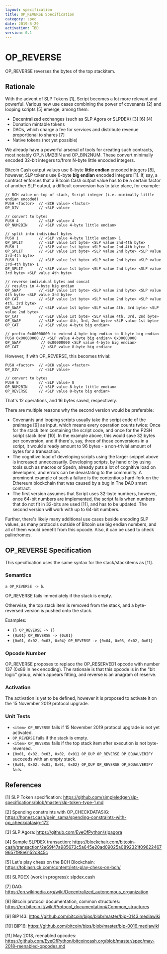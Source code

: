 ```yaml
---
layout: specification
title: OP_REVERSE Specification
category: spec
date: 2019-5-29
activation: TBD
version: 0.1
---
```


OP_REVERSE
==========

OP_REVERSE reverses the bytes of the top stackitem.

Rationale
---------

With the advent of SLP Tokens [1], Script becomes a lot more relevant and powerful. Various new use cases combining the power of covenants [2] and looping scripts [5] emerge, among them:

* Decentralized exchanges (such as SLP Agora or SLPDEX) [3] [6] [4]
* Donation mintable tokens
* DAOs, which charge a fee for services and distribute revenue proportional to shares [7]
* Native tokens (not yet possible)

We already have a powerful arsenal of tools for creating such contracts, most notably OP_NUM2BIN and OP_BIN2NUM. These convert minimally encoded 32-bit integers to/from N-byte little encoded integers.

Bitcoin Cash output values use 8-byte **little endian** encoded integers [8], however, SLP tokens use 8-byte **big endian** encoded integers [1]. If, say, a contract enforces that a Bitcoin Cash output value has to be a certain factor of another SLP output, a difficult conversion has to take place, for example:

```
// BCH value on top of stack, Script integer (i.e. minimally little endian encoded)
PUSH <factor>  // <BCH value> <factor>
OP_DIV         // <SLP value>

// convert to bytes
PUSH 4         // <SLP value> 4
OP_NUM2BIN     // <SLP value 4-byte little endian>

// split into individual bytes
PUSH 1         // <SLP value 4-byte little endian> 1
OP_SPLIT       // <SLP value 1st byte> <SLP value 2nd-4th byte>
PUSH 1         // <SLP value 1st byte> <SLP value 2nd-4th byte> 1
OP_SPLIT       // <SLP value 1st byte> <SLP value 2nd byte> <SLP value 3rd-4th byte>
PUSH 1         // <SLP value 1st byte> <SLP value 2nd byte> <SLP value 3rd-4th byte> 1
OP_SPLIT       // <SLP value 1st byte> <SLP value 2nd byte> <SLP value 3rd byte> <SLP value 4th byte>

// reverse individual bytes and concat
// results in 4-byte big endian
OP_SWAP        // <SLP value 1st byte> <SLP value 2nd byte> <SLP value 4th byte> <SLP value 3rd byte>
OP_CAT         // <SLP value 1st byte> <SLP value 2nd byte> <SLP value 4th, 3rd byte>
OP_SWAP        // <SLP value 1st byte> <SLP value 4th, 3rd byte> <SLP value 2nd byte>
OP_CAT         // <SLP value 1st byte> <SLP value 4th, 3rd, 2nd byte>
OP_SWAP        // <SLP value 4th, 3rd, 2nd byte> <SLP value 1st byte>
OP_CAT         // <SLP value 4-byte big endian>

// prefix 0x00000000 to extend 4-byte big endian to 8-byte big endian
PUSH 0x00000000 // <SLP value 4-byte big endian> 0x00000000
OP_SWAP         // 0x00000000 <SLP value 4-byte big endian>
OP_CAT          // <SLP value 8-byte big endian>
```

However, if with OP_REVERSE, this becomes trivial:

```
PUSH <factor>  // <BCH value> <factor>
OP_DIV         // <SLP value>

// convert to bytes
PUSH 8         // <SLP value> 8
OP_NUM2BIN     // <SLP value 8-byte little endian>
OP_REVERSE     // <SLP value 8-byte big endian>
```

That's 12 operations, and 16 bytes saved, respectively. 

There are multiple reasons why the second version would be preferable:

* Covenants and looping scripts usually take the script code of the preimage [9] as input, which means every operation counts twice: Once for the stack item containing the script code, and once for the P2SH script stack item [10]. In the example above, this would save 32 bytes per conversion, and if there's, say, three of those conversions in a script, it would already amount to 96 bytes - a non-trivial amount of bytes for a transaction.
* The cognitive load of developing scripts using the larger snippet above is increased unnecessarily. Developing scripts, by hand or by using tools such as macros or Spedn, already puts a lot of cognitive load on developers, and errors can be devastating to the community. A prominent example of such a failure is the contentious hard-fork on the Ethereum blockchain that was caused by a bug in The DAO smart contract.
* The first version assumes that Script uses 32-byte numbers, however, once 64-bit numbers are implemented, the script fails when numbers that do not fit in 32-bits are used [11], and has to be updated. The second version will work with up to 64-bit numbers.

Further, there's likely many additional use cases beside encoding SLP values, as many protocols outside of Bitcoin use big endian numbers, and all of them would benefit from this opcode. Also, it can be used to check palindromes.

OP_REVERSE Specification
-----------------------------

This specification uses the same syntax for the stack/stackitems as [11].

### Semantics

`a OP_REVERSE -> b`.

OP_REVERSE fails immediately if the stack is empty.

Otherwise, the top stack item is removed from the stack, and a byte-reversed version is pushed onto the stack.

Examples:

* `{} OP_REVERSE -> {}`
* `{0x01} OP_REVERSE -> {0x01}`
* `{0x01, 0x02, 0x03, 0x04} OP_REVERSE -> {0x04, 0x03, 0x02, 0x01}`

### Opcode Number

OP_REVERSE proposes to replace the OP_RESERVED1 opcode with number 137 (0x89 in hex encoding). The rationale is that this opcode is in the "bit logic" group, which appears fitting, and reverse is an anagram of reserve.

### Activation

The activation is yet to be defined, however it is proposed to activate it on the 15 November 2019 protocol upgrade.

### Unit Tests

 - `<item> OP_REVERSE` fails if 15 November 2019 protocol upgrade is not yet activated.
 - `OP_REVERSE` fails if the stack is empty.
 - `<item> OP_REVERSE` fails if the top stack item after execution is not <item> byte-reversed.
 - `{0x01, 0x02, 0x03, 0x02, 0x01} OP_DUP OP_REVERSE OP_EQUALVERIFY` succeeds with an empty stack.
 - `{0x01, 0x02, 0x03, 0x01, 0x02} OP_DUP OP_REVERSE OP_EQUALVERIFY` fails.

References
----------

[1] SLP Token specification: https://github.com/simpleledger/slp-specifications/blob/master/slp-token-type-1.md

[2] Spending constraints with OP_CHECKDATASIG: https://honest.cash/pein_sama/spending-constraints-with-op_checkdatasig-172

[3] SLP Agora: https://github.com/EyeOfPython/slpagora

[4] Sample SLPDEX transaction: https://blockchair.com/bitcoin-cash/transaction/2e69f47a985673c5a645e20ad09025a0892321f096224679657f98e6152c845c

[5] Let's play chess on the BCH Blockchain: https://tobiasruck.com/content/lets-play-chess-on-bch/

[6] SLPDEX (work in progress): slpdex.cash

[7] DAO: https://en.wikipedia.org/wiki/Decentralized_autonomous_organization

[8] Bitcoin protocol documentation, common structures: https://en.bitcoin.it/wiki/Protocol_documentation#Common_structures

[9] BIP143: https://github.com/bitcoin/bips/blob/master/bip-0143.mediawiki

[10] BIP16: https://github.com/bitcoin/bips/blob/master/bip-0016.mediawiki

[11] May 2018, reenabled opcodes: https://github.com/EyeOfPython/bitcoincash.org/blob/master/spec/may-2018-reenabled-opcodes.md
